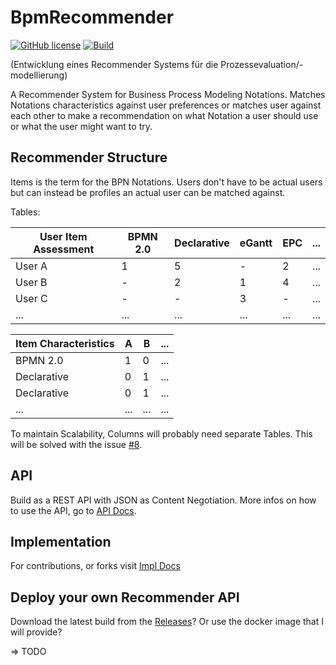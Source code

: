 # BpmRecommender

[![GitHub license](https://badgen.net/github/license/12rcu/BpmRecommender)](https://github.com/12rcu/BpmRecommender/blob/master/LICENSE)
[![Build](https://github.com/12rcu/BpmRecommender/actions/workflows/build.yml/badge.svg)](https://github.com/12rcu/BpmRecommender/actions/workflows/build.yml)


(Entwicklung eines Recommender Systems für die Prozessevaluation/-modellierung)

A Recommender System for Business Process Modeling Notations. Matches Notations characteristics against user preferences
or matches user against each other to make a recommendation on what Notation a user should use or what the user might
want to try.

## Recommender Structure

Items is the term for the BPN Notations. Users don't have to be actual users but can instead be profiles an actual user
can be matched against.

Tables:

| User Item Assessment | BPMN 2.0 | Declarative | eGantt | EPC | ... |
|----------------------|----------|-------------|--------|-----|-----|
| User A               | 1        | 5           | -      | 2   | ... |
| User B               | -        | 2           | 1      | 4   | ... |
| User C               | -        | -           | 3      | -   | ... |
| ...                  | ...      | ...         | ...    | ... | ... |

| Item Characteristics | A   | B   | ... |
|----------------------|-----|-----|-----|
| BPMN 2.0             | 1   | 0   | ... |
| Declarative          | 0   | 1   | ... |
| Declarative          | 0   | 1   | ... |
| ...                  | ... | ... | ... |

To maintain Scalability, Columns will probably need separate Tables. This will be solved with the
issue [#8](https://github.com/12rcu/BpmRecommender/issues/8).

## API

Build as a REST API with JSON as Content Negotiation.
More infos on how to use the API, go to [API Docs](./docs/api/Home.md).

## Implementation

For contributions, or forks visit [Impl Docs](./docs/api/Home.md)

## Deploy your own Recommender API

Download the latest build from the [Releases](https://github.com/12rcu/BpmRecommender/releases)?
Or use the docker image that I will provide?

=> TODO